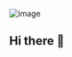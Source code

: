 ![image](https://github.com/user-attachments/assets/9a7a9ed1-9953-415a-bb7f-39a0037a2cb5)


## Hi there 👋

<!--
**PauloAAlmeida/PauloAAlmeida** is a ✨ _special_ ✨ repository because its `README.md` (this file) appears on your GitHub profile.

Here are some ideas to get you started:

- 🔭 I’m currently working on ...
- 🌱 I’m currently learning ...
- 👯 I’m looking to collaborate on ...
- 🤔 I’m looking for help with ...
- 💬 Ask me about ...
- 📫 How to reach me: ...
- 😄 Pronouns: ...
- ⚡ Fun fact: ...
-->
